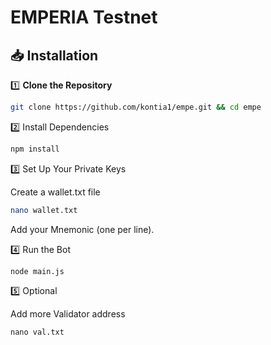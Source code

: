 # EMPERIA Testnet

## 📥 Installation

1️⃣ **Clone the Repository**  
```sh
git clone https://github.com/kontia1/empe.git && cd empe
```


2️⃣ Install Dependencies
```sh 
npm install
```

3️⃣ Set Up Your Private Keys

Create a wallet.txt file 
```sh
nano wallet.txt
```
Add your Mnemonic (one per line). 

4️⃣ Run the Bot

```
node main.js
```
5️⃣ Optional

Add more Validator address
```
nano val.txt
```

